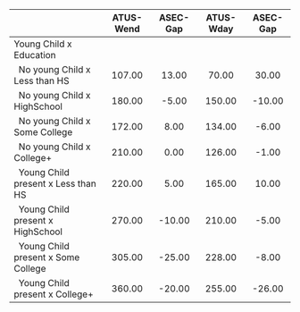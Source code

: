 
|                      |    ATUS-Wend |     ASEC-Gap |    ATUS-Wday |     ASEC-Gap |
| -------------------- | :----------: | :----------: | :----------: | :----------: |
| Young Child x Education |              |              |              |              |
| &nbsp;&nbsp;No young Child x Less than HS |       107.00 |        13.00 |        70.00 |        30.00 |
| &nbsp;&nbsp;No young Child x HighSchool |       180.00 |        -5.00 |       150.00 |       -10.00 |
| &nbsp;&nbsp;No young Child x Some College |       172.00 |         8.00 |       134.00 |        -6.00 |
| &nbsp;&nbsp;No young Child x College+ |       210.00 |         0.00 |       126.00 |        -1.00 |
| &nbsp;&nbsp;Young Child present x Less than HS |       220.00 |         5.00 |       165.00 |        10.00 |
| &nbsp;&nbsp;Young Child present x HighSchool |       270.00 |       -10.00 |       210.00 |        -5.00 |
| &nbsp;&nbsp;Young Child present x Some College |       305.00 |       -25.00 |       228.00 |        -8.00 |
| &nbsp;&nbsp;Young Child present x College+ |       360.00 |       -20.00 |       255.00 |       -26.00 |


